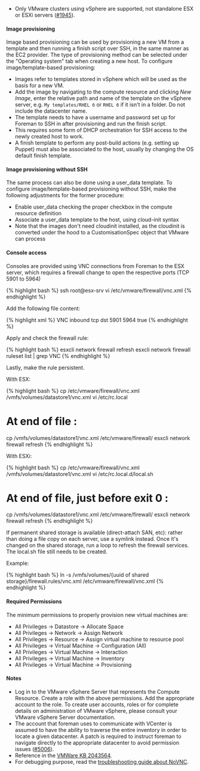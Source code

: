* Only VMware clusters using vSphere are supported, not standalone ESX or ESXi servers ([#1945](http://projects.theforeman.org/issues/1945)).

#### Image provisioning

Image based provisioning can be used by provisioning a new VM from a template and then running a finish script over SSH, in the same manner as the EC2 provider.  The type of provisioning method can be selected under the "Operating system" tab when creating a new host.  To configure image/template-based provisioning:

* Images refer to templates stored in vSphere which will be used as the basis for a new VM.
* Add the image by navigating to the compute resource and clicking *New Image*, enter the relative path and name of the template on the vSphere server, e.g. `My templates/RHEL 6` or `RHEL 6` if it isn't in a folder.  Do not include the datacenter name.
* The template needs to have a username and password set up for Foreman to SSH in after provisioning and run the finish script.
* This requires some form of DHCP orchestration for SSH access to the newly created host to work.
* A finish template to perform any post-build actions (e.g. setting up Puppet) must also be associated to the host, usually by changing the OS default finish template.

#### Image provisioning without SSH

The same process can also be done using a user_data template. To configure image/template-based provisioning without SSH, make the following adjustments for the former procedure:

* Enable user_data checking the proper checkbox in the compute resource definition
* Associate a user_data template to the host, using cloud-init syntax
* Note that the images don't need cloudinit installed, as the cloudinit is converted under the hood to a CustomisationSpec object that VMware can process

#### Console access

Consoles are provided using VNC connections from Foreman to the ESX server, which requires a firewall change to open the respective ports (TCP 5901 to 5964)

{% highlight bash %}
ssh root@esx-srv
vi /etc/vmware/firewall/vnc.xml
{% endhighlight %}

Add the following file content:

{% highlight xml %}
<ConfigRoot>
<service id='0032'>
 <id>VNC</id>
 <rule id = '0000'>
  <direction>inbound</direction>
  <protocol>tcp</protocol>
  <porttype>dst</porttype>
  <port>
   <begin>5901</begin>
   <end>5964</end>
  </port>
 </rule>
 <enabled>true</enabled>
</service>
</ConfigRoot>
{% endhighlight %}

Apply and check the firewall rule:

{% highlight bash %}
esxcli network firewall refresh
esxcli network firewall ruleset list | grep VNC
{% endhighlight %}

Lastly, make the rule persistent.

With ESX:

{% highlight bash %}
cp /etc/vmware/firewall/vnc.xml /vmfs/volumes/datastore1/vnc.xml
vi /etc/rc.local
# At end of file :
cp /vmfs/volumes/datastore1/vnc.xml /etc/vmware/firewall/
esxcli network firewall refresh
{% endhighlight %}

With ESXi:

{% highlight bash %}
cp /etc/vmware/firewall/vnc.xml /vmfs/volumes/datastore1/vnc.xml
vi /etc/rc.local.d/local.sh
# At end of file, just before exit 0 :
cp /vmfs/volumes/datastore1/vnc.xml /etc/vmware/firewall/
esxcli network firewall refresh
{% endhighlight %}

If permanent shared storage is available (direct-attach SAN, etc): rather than doing a file copy on each server, use a symlink instead.  Once it's changed on the shared storage, run a loop to refresh the firewall services. The local.sh file still needs to be created.

Example:

{% highlight bash %}
ln -s /vmfs/volumes/{uuid of shared storage}/firewall.rules/vnc.xml /etc/vmware/firewall/vnc.xml
{% endhighlight %}

#### Required Permissions
The minimum permissions to properly provision new virtual machines are:

* All Privileges -> Datastore -> Allocate Space
* All Privileges -> Network -> Assign Network
* All Privileges -> Resource -> Assign virtual machine to resource pool
* All Privileges -> Virtual Machine -> Configuration (All)
* All Privileges -> Virtual Machine -> Interaction
* All Privileges -> Virtual Machine -> Inventory
* All Privileges -> Virtual Machine -> Provisioning

#### Notes
* Log in to the VMware vSphere Server that represents the Compute Resource. Create a role with the above permissions. Add the appropriate account to the role. To create user accounts, roles or for complete details on administration of VMware vSphere, please consult your VMware vSphere Server documentation.
* The account that foreman uses to communicate with VCenter is assumed to have the ability to traverse the entire inventory in order to locate a given datacenter.  A patch is required to instruct foreman to navigate directly to the appropriate datacenter to avoid permission issues ([#5006](http://projects.theforeman.org/issues/5006)).
* Reference in the [VMWare KB 2043564](http://kb.vmware.com/selfservice/microsites/search.do?cmd=displayKC&docType=kc&externalId=2043564&sliceId=1&docTypeID=DT_KB_1_1&dialogID=458724081&stateId=1%200%20458722496).
* For debugging purpose, read the [troubleshooting guide about NoVNC](/manuals/{{page.version}}/index.html#7.1NoVNC).
